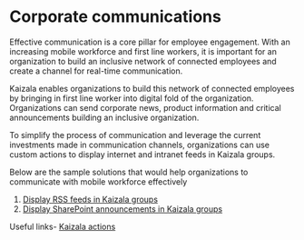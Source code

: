 # Corporate communications

Effective communication is a core pillar for employee engagement. With an increasing mobile workforce and first line workers, it is important for an organization to build an inclusive network of connected employees and create a channel for real-time communication.

Kaizala enables organizations to build this network of connected employees by bringing in first line worker into digital fold of the organization. Organizations can send corporate news, product information and critical announcements building an inclusive organization.

To simplify the process of communication and leverage the current investments made in communication channels, organizations can use custom actions to display internet and intranet feeds in Kaizala groups.

Below are the sample solutions that would help organizations to communicate with mobile workforce effectively
 1. [Display RSS feeds in Kaizala groups](/Articles/Business%20Solutions/Corporate%20communications/Sample%20Solutions/GetRSSFeedsonKaizala/Display%20RSS%20Feeds%20in%20Kaizala%20groups.md)
 2. [Display SharePoint announcements in Kaizala groups](/Articles/Business%20Solutions/Corporate%20communications/Sample%20Solutions/SharepointAnnouncementsonKaizala/Display%20Sharepoint%20announcements.md)

Useful links- [Kaizala actions](https://docs.microsoft.com/en-us/kaizala/actions/readme)
